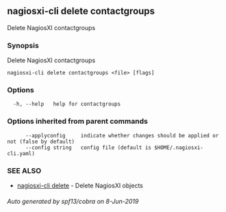 ## nagiosxi-cli delete contactgroups

Delete NagiosXI contactgroups

### Synopsis

Delete NagiosXI contactgroups

```
nagiosxi-cli delete contactgroups <file> [flags]
```

### Options

```
  -h, --help   help for contactgroups
```

### Options inherited from parent commands

```
      --applyconfig     indicate whether changes should be applied or not (false by default)
      --config string   config file (default is $HOME/.nagiosxi-cli.yaml)
```

### SEE ALSO

* [nagiosxi-cli delete](nagiosxi-cli_delete.md)	 - Delete NagiosXI objects

###### Auto generated by spf13/cobra on 8-Jun-2019
